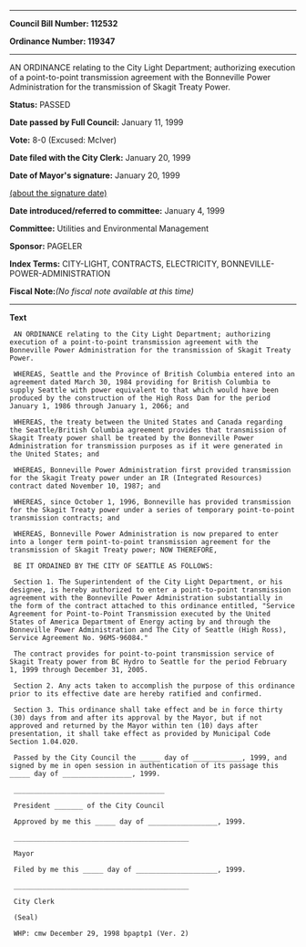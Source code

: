 

********

**Council Bill Number: 112532**
   
**Ordinance Number: 119347**
********

 AN ORDINANCE relating to the City Light Department; authorizing execution of a point-to-point transmission agreement with the Bonneville Power Administration for the transmission of Skagit Treaty Power.

**Status:** PASSED
   
**Date passed by Full Council:** January 11, 1999
   
**Vote:** 8-0 (Excused: McIver)
   
**Date filed with the City Clerk:** January 20, 1999
   
**Date of Mayor's signature:** January 20, 1999
   
[(about the signature date)](/~public/approvaldate.htm)
   
   
   
**Date introduced/referred to committee:** January 4, 1999
   
**Committee:** Utilities and Environmental Management
   
**Sponsor:** PAGELER
   
   
**Index Terms:** CITY-LIGHT, CONTRACTS, ELECTRICITY, BONNEVILLE-POWER-ADMINISTRATION

**Fiscal Note:**_(No fiscal note available at this time)_

********

**Text**
   
```
 AN ORDINANCE relating to the City Light Department; authorizing execution of a point-to-point transmission agreement with the Bonneville Power Administration for the transmission of Skagit Treaty Power.

 WHEREAS, Seattle and the Province of British Columbia entered into an agreement dated March 30, 1984 providing for British Columbia to supply Seattle with power equivalent to that which would have been produced by the construction of the High Ross Dam for the period January 1, 1986 through January 1, 2066; and

 WHEREAS, the treaty between the United States and Canada regarding the Seattle/British Columbia agreement provides that transmission of Skagit Treaty power shall be treated by the Bonneville Power Administration for transmission purposes as if it were generated in the United States; and

 WHEREAS, Bonneville Power Administration first provided transmission for the Skagit Treaty power under an IR (Integrated Resources) contract dated November 10, 1987; and

 WHEREAS, since October 1, 1996, Bonneville has provided transmission for the Skagit Treaty power under a series of temporary point-to-point transmission contracts; and

 WHEREAS, Bonneville Power Administration is now prepared to enter into a longer term point-to-point transmission agreement for the transmission of Skagit Treaty power; NOW THEREFORE,

 BE IT ORDAINED BY THE CITY OF SEATTLE AS FOLLOWS:

 Section 1. The Superintendent of the City Light Department, or his designee, is hereby authorized to enter a point-to-point transmission agreement with the Bonneville Power Administration substantially in the form of the contract attached to this ordinance entitled, "Service Agreement for Point-to-Point Transmission executed by the United States of America Department of Energy acting by and through the Bonneville Power Administration and The City of Seattle (High Ross), Service Agreement No. 96MS-96084."

 The contract provides for point-to-point transmission service of Skagit Treaty power from BC Hydro to Seattle for the period February 1, 1999 through December 31, 2005.

 Section 2. Any acts taken to accomplish the purpose of this ordinance prior to its effective date are hereby ratified and confirmed.

 Section 3. This ordinance shall take effect and be in force thirty (30) days from and after its approval by the Mayor, but if not approved and returned by the Mayor within ten (10) days after presentation, it shall take effect as provided by Municipal Code Section 1.04.020.

 Passed by the City Council the _____ day of ____________, 1999, and signed by me in open session in authentication of its passage this _____ day of _________________, 1999.

 _____________________________________

 President _______ of the City Council

 Approved by me this _____ day of _________________, 1999.

 ___________________________________________

 Mayor

 Filed by me this _____ day of ____________________, 1999.

 ___________________________________________

 City Clerk

 (Seal)

 WHP: cmw December 29, 1998 bpaptp1 (Ver. 2)

```
